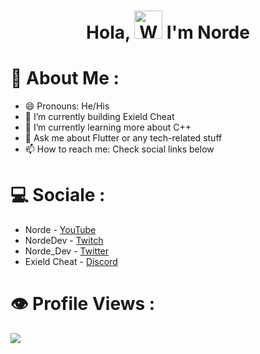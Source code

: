 <h1 align="center"> Hola, <img src="https://raw.githubusercontent.com/nixin72/nixin72/master/wave.gif" 
         alt="Waving hand animated gif"
         height="45"
         width="45" /> I'm Norde</h1>

# 💫 About Me :
- 😄 Pronouns: He/His
- 🔭 I’m currently building Exield Cheat
- 🌱 I’m currently learning more about C++
- 💬 Ask me about Flutter or any tech-related stuff
- 📫 How to reach me: Check social links below

# 💻 Sociale :
- Norde - [YouTube](https://www.youtube.com/channel/UCzCu3J9kK-n7plWndyF7n5A)
- NordeDev - [Twitch](https://www.twitch.tv/teeqzertv)
- Norde_Dev - [Twitter](https://twitter.com/Norde_Dev)
- Exield Cheat - [Discord](https://discord.gg/yKQUwydA3f)

# 👁 Profile Views :
![](https://komarev.com/ghpvc/?username=NordeDev&color=grey)
